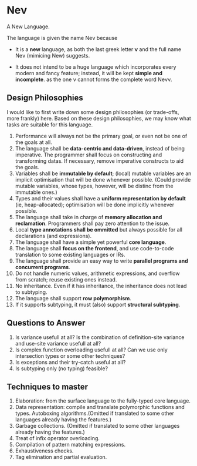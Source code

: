 # Neν
A New Language.

The language is given the name Neν because

- It is a **new** language, as both the last greek letter **ν** and the full name Neν (mimicing New) suggests.

- It does not intend to be a huge language which incorporates every modern and fancy feature; instead, it will be kept **simple and incomplete**. as the one ν cannot forms the complete word Neνν.

## Design Philosophies

I would like to first write down some design philosophies (or trade-offs, more frankly) here. Based on these design philosophies, we may know what tasks are suitable for this language.

1. Performance will always not be the primary goal, or even not be one of the goals at all.
2. The language shall be **data-centric and data-driven**, instead of being imperative. The programmer shall focus on constructing and transforming datas. If necessary, remove imperative constructs to aid the goals.
3. Variables shall be **immutable by default**; (local) mutable variables are an implicit optimisation that will be done whenever possible. (Could provide mutable variables, whose types, however, will be distinc from the immutable ones.)
4. Types and their values shall have a **uniform representation by default** (ie, heap-allocated); optimisation will be done implicitly whenever possible.
5. The language shall take in charge of **memory allocation and reclamation**. Programmers shall pay zero attention to the issue.
6. Local **type annotations shall be ommitted** but always possible for all declarations (and expressions).
7. The language shall have a simple yet powerful **core language**.
8. The language shall **focus on the frontend**, and use code-to-code translation to some existing languages or IRs.
9. The language shall provide an easy way to write **parallel programs and concurrent programs**.
10. Do not handle numeric values, arithmetic expressions, and overflow from scratch; reuse existing ones instead.
11. No inheritance. Even if it has inheritance, the inheritance does not lead to subtyping.
12. The language shall support **row polymorphism**.
13. If it supports subtyping, it must (also) support **structural subtyping**.

## Questions to Answer

1. Is variance usefull at all? Is the combination of definition-site variance and use-site variance usefull at all?
2. Is complex function overloading usefull at all? Can we use only intersection types or some other techniques?
3. Is exceptions and their try-catch useful at all?
4. Is subtyping only (no typing) feasible?

## Techniques to master

1. Elaboration: from the surface language to the fully-typed core language.
2. Data representation: compile and translate polymorphic functions and types. Autoboxing algorithms.(Omitted if translated to some other languages already having the features.)
3. Garbage collections. (Omitted if translated to some other languages already having the features.)
4. Treat of infix operator overloading.
5. Compilation of pattern matching expressions.
6. Exhaustiveness checks.
7. Tag elimination and partial evaluation.
